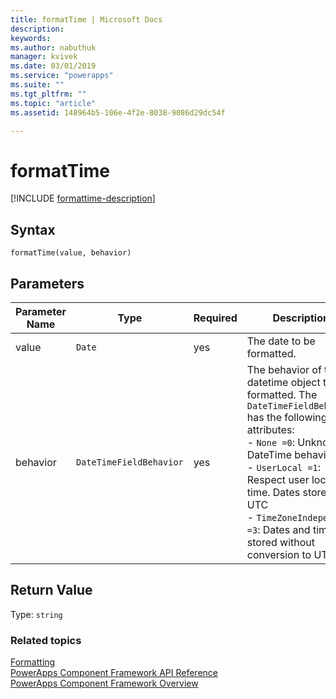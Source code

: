 ```yaml
---
title: formatTime | Microsoft Docs
description: 
keywords:
ms.author: nabuthuk
manager: kvivek
ms.date: 03/01/2019
ms.service: "powerapps"
ms.suite: ""
ms.tgt_pltfrm: ""
ms.topic: "article"
ms.assetid: 148964b5-106e-4f2e-8038-9086d29dc54f

---
```


# formatTime

[!INCLUDE [formattime-description](includes/formattime-description.md)]

## Syntax

`formatTime(value, behavior)`

## Parameters

| Parameter Name|Type|Required|Description|
| ------------- |----|--------|-----------|
|value|`Date`|yes|The date to be formatted.|
|behavior|`DateTimeFieldBehavior`|yes|The behavior of the datetime object to be formatted. The `DateTimeFieldBehavior` has the following attributes:<br/>- `None =0`: Unknown DateTime behavior <br/>- `UserLocal =1`: Respect user local time. Dates stored as UTC<br/>- `TimeZoneIndependent =3`: Dates and time stored without conversion to UTC|

## Return Value

Type: `string`


### Related topics

[Formatting](../formatting.md)<br/>
[PowerApps Component Framework API Reference](../reference/index.md)<br/>
[PowerApps Component Framework Overview](../overview.md)